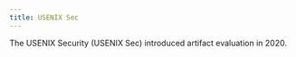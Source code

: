 ```yaml
---
title: USENIX Sec
---
```


The USENIX Security (USENIX Sec) introduced artifact evaluation in 2020.
